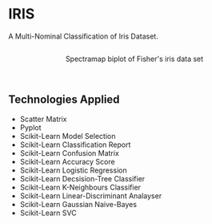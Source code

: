 # IRIS
A Multi-Nominal Classification of Iris Dataset.

<p align="center"> 
    <img src="">
</p>
<p align="center"> 
    Spectramap biplot of Fisher's iris data set
</p>
<br/>

## Technologies Applied
* Scatter Matrix
* Pyplot
* Scikit-Learn Model Selection
* Scikit-Learn Classification Report
* Scikit-Learn Confusion Matrix
* Scikit-Learn Accuracy Score
* Scikit-Learn Logistic Regression
* Scikit-Learn Decsision-Tree Classifier
* Scikit-Learn K-Neighbours Classifier
* Scikit-Learn Linear-Discriminant Analayser
* Scikit-Learn Gaussian Naive-Bayes
* Scikit-Learn SVC


